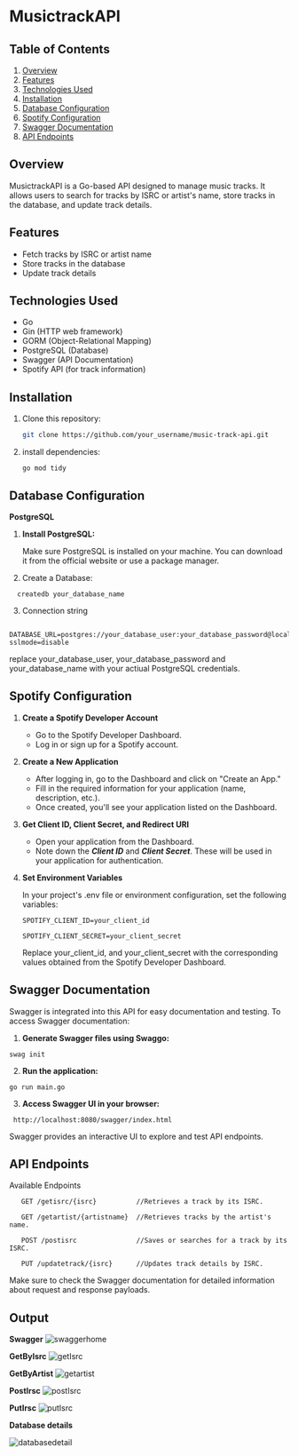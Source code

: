 # MusictrackAPI

## Table of Contents
1. [Overview](#overview)
2. [Features](#features)
3. [Technologies Used](#technologies-used)
4. [Installation](#installation)
5. [Database Configuration](#database-configuration)
6. [Spotify Configuration](#spotify-configuration)
7. [Swagger Documentation](#swagger-documentation)
8. [API Endpoints](#api-endpoints)



## Overview

MusictrackAPI is a Go-based API designed to manage music tracks. It allows users to search for tracks by ISRC or artist's name, store tracks in the database, and update track details.

## Features

- Fetch tracks by ISRC or artist name
- Store tracks in the database
- Update track details

## Technologies Used

- Go
- Gin (HTTP web framework)
- GORM (Object-Relational Mapping)
- PostgreSQL (Database)
- Swagger (API Documentation)
- Spotify API (for track information)

## Installation

1. Clone this repository:

   ```bash
   git clone https://github.com/your_username/music-track-api.git
   

2. install dependencies:

   ```
   go mod tidy

   ```


## Database Configuration
  
**PostgreSQL**

1. **Install PostgreSQL:**


   Make sure PostgreSQL is installed on your machine. You can download it from the official website or use a package manager.


2. Create a Database:

```
  createdb your_database_name
```
3. Connection string

```
  DATABASE_URL=postgres://your_database_user:your_database_password@localhost:5432/your_database_name?sslmode=disable
```
replace your_database_user, your_database_password and your_database_name with your actiual PostgreSQL credentials.
  

## Spotify Configuration

1. **Create a Spotify Developer Account**

    - Go to the Spotify Developer Dashboard.
    - Log in or sign up for a Spotify account.
  
2. **Create a New Application**

    - After logging in, go to the Dashboard and click on "Create an App."
    - Fill in the required information for your application (name, description, etc.).
    - Once created, you'll see your application listed on the Dashboard.
      
3. **Get Client ID, Client Secret, and Redirect URI**

    - Open your application from the Dashboard.
    - Note down the ***Client ID*** and ***Client Secret***. These will be used in your application for authentication.
    

4. **Set Environment Variables**

    In your project's .env file or environment configuration, set the following variables:

      
   ```
   SPOTIFY_CLIENT_ID=your_client_id
   
   SPOTIFY_CLIENT_SECRET=your_client_secret
   ```

   Replace   your_client_id,  and  your_client_secret  with the corresponding values obtained from the Spotify Developer 
   Dashboard.

## Swagger Documentation

Swagger is integrated into this API for easy documentation and testing. To access Swagger documentation:

1. **Generate Swagger files using Swaggo:**

```
swag init
```

2. **Run the application:**
  
  ```
go run main.go

```

3. **Access Swagger UI in your browser:**

 ```
  http://localhost:8080/swagger/index.html
```

 Swagger provides an interactive UI to explore and test API endpoints.


## API Endpoints

Available Endpoints

```
   GET /getisrc/{isrc}          //Retrieves a track by its ISRC.

   GET /getartist/{artistname}  //Retrieves tracks by the artist's name.

   POST /postisrc               //Saves or searches for a track by its ISRC.

   PUT /updatetrack/{isrc}      //Updates track details by ISRC.
```
  Make sure to check the Swagger documentation for detailed information about request and response payloads.

## Output
**Swagger**
![swaggerhome](https://github.com/NivasGuna/spotify_project/assets/152397268/13af0139-b46a-4ba9-9568-3cd6410f3bc2)

**GetByIsrc**
![getIsrc](https://github.com/NivasGuna/spotify_project/assets/152397268/7361c43a-ce9e-478c-9a9f-e26173661f52)

**GetByArtist**
![getartist](https://github.com/NivasGuna/spotify_project/assets/152397268/9d62e782-8043-4ec6-a2a7-8a879afa5909)

**PostIrsc**
![postIsrc](https://github.com/NivasGuna/spotify_project/assets/152397268/882ac682-1078-457a-a74a-6e61eca74628)

**PutIrsc**
![putIsrc](https://github.com/NivasGuna/spotify_project/assets/152397268/08b59439-8bb6-42bb-9d47-98a3c266dad8)

**Database details**

![databasedetail](https://github.com/NivasGuna/spotify_project/assets/152397268/35b1fd10-18c3-4165-8fc5-61b0a7cd39aa)
